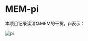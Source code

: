 # MEM-pi

本项目记录读清华MEM的干货。pi表示：

![pi](http://www.imem.tsinghua.edu.cn/uploads/img1/20180426/5ae14686ef199.png)
